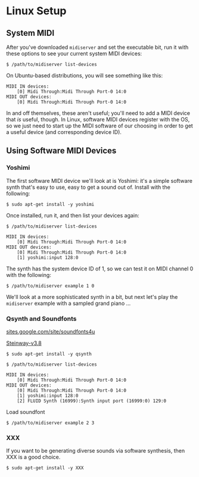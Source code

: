 # Linux Setup

## System MIDI

After you've downloaded `midiserver` and set the executable bit, run it with these options to see your current system MIDI devices:

```shell
$ /path/to/midiserver list-devices
```

On Ubuntu-based distributions, you will see something like this:

```text
MIDI IN devices:
	[0] Midi Through:Midi Through Port-0 14:0
MIDI OUT devices:
	[0] Midi Through:Midi Through Port-0 14:0
```

In and off themselves, these aren't useful; you'll need to add a MIDI device that _is_ useful, though. In Linux, software MIDI devices register with the OS, so we just need to start up the MIDI software of our choosing in order to get a useful device (and corresponding device ID).


## Using Software MIDI Devices

### Yoshimi

The first software MIDI device we'll look at is Yoshimi: it's a simple software synth that's easy to use, easy to get a sound out of. Install with the following:

```
$ sudo apt-get install -y yoshimi
```

Once installed, run it, and then list your devices again:

```shell
$ /path/to/midiserver list-devices
```
```text
MIDI IN devices:
	[0] Midi Through:Midi Through Port-0 14:0
MIDI OUT devices:
	[0] Midi Through:Midi Through Port-0 14:0
	[1] yoshimi:input 128:0
```

The synth has the system device ID of 1, so we can test it on MIDI channel 0 with the following:

```shell
$ /path/to/midiserver example 1 0
```

We'll look at a more sophisticated synth in a bit, but next let's play the `midiserver` example with a sampled grand piano ...

### Qsynth and Soundfonts

[sites.google.com/site/soundfonts4u](https://sites.google.com/site/soundfonts4u/)

[Steinway-v3.8](https://drive.google.com/file/d/17Zqi3CcLcxgkJMRjkinJfBY74MjJhRnx/view?usp=sharing)

```shell
$ sudo apt-get install -y qsynth
```

```shell
$ /path/to/midiserver list-devices
```

``` shell
MIDI IN devices:
	[0] Midi Through:Midi Through Port-0 14:0
MIDI OUT devices:
	[0] Midi Through:Midi Through Port-0 14:0
	[1] yoshimi:input 128:0
	[2] FLUID Synth (16999):Synth input port (16999:0) 129:0
```

Load soundfont

```shell
$ /path/to/midiserver example 2 3
```

### XXX

If you want to be generating diverse sounds via software synthesis, then XXX is a good choice.

```shell
$ sudo apt-get install -y XXX
```
